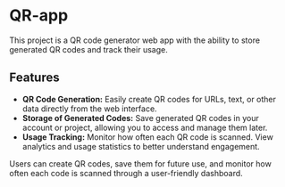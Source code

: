 # QR-app

This project is a QR code generator web app with the ability to store generated QR codes and track their usage.

## Features

- **QR Code Generation:** Easily create QR codes for URLs, text, or other data directly from the web interface.
- **Storage of Generated Codes:** Save generated QR codes in your account or project, allowing you to access and manage them later.
- **Usage Tracking:** Monitor how often each QR code is scanned. View analytics and usage statistics to better understand engagement.

Users can create QR codes, save them for future use, and monitor how often each code is scanned through a user-friendly dashboard.

